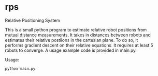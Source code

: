 # rps
Relative Positioning System

This is a small python program to estimate relative robot positions from mutual distance measurements.
It takes in distances between robots and estimates their relative postiions in the cartesian plane.
To do so, it performs gradient descent on their relative equations.
It requires at least 5 robots to converge. 
A usage example code is provided in main.py.

Usage:
```
python main.py
```
